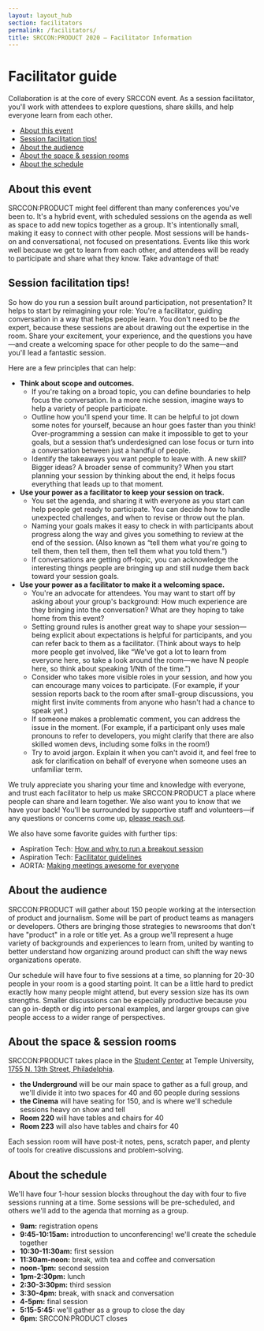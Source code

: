 ```yaml
---
layout: layout_hub
section: facilitators
permalink: /facilitators/
title: SRCCON:PRODUCT 2020 — Facilitator Information
---
```


# Facilitator guide

Collaboration is at the core of every SRCCON event. As a session facilitator, you'll work with attendees to explore questions, share skills, and help everyone learn from each other.


* [About this event](#about-this-event)
* [Session facilitation tips!](#session-facilitation-tips)
* [About the audience](#about-the-audience)
* [About the space & session rooms](#about-the-space)
* [About the schedule](#about-the-schedule)

<span id="about-this-event"></span>

## About this event

SRCCON:PRODUCT might feel different than many conferences you've been to. It's a hybrid event, with scheduled sessions on the agenda as well as space to add new topics together as a group. It's intentionally small, making it easy to connect with other people. Most sessions will be hands-on and conversational, not focused on presentations. Events like this work well because we get to learn from each other, and attendees will be ready to participate and share what they know. Take advantage of that!

<span id="session-facilitation-tips"></span>

## Session facilitation tips!

So how do you run a session built around participation, not presentation? It helps to start by reimagining your role: You're a facilitator, guiding conversation in a way that helps people learn. You don't need to be _the_ expert, because these sessions are about drawing out the expertise in the room. Share your excitement, your experience, and the questions you have—and create a welcoming space for other people to do the same—and you'll lead a fantastic session.

Here are a few principles that can help:

* **Think about scope and outcomes.**
    * If you're taking on a broad topic, you can define boundaries to help focus the conversation. In a more niche session, imagine ways to help a variety of people participate.
    * Outline how you'll spend your time. It can be helpful to jot down some notes for yourself, because an hour goes faster than you think! Over-programming a session can make it impossible to get to your goals, but a session that’s underdesigned can lose focus or turn into a conversation between just a handful of people.
    * Identify the takeaways you want people to leave with. A new skill? Bigger ideas? A broader sense of community? When you start planning your session by thinking about the end, it helps focus everything that leads up to that moment.
* **Use your power as a facilitator to keep your session on track.**
    * You set the agenda, and sharing it with everyone as you start can help people get ready to participate. You can decide how to handle unexpected challenges, and when to revise or throw out the plan.
    * Naming your goals makes it easy to check in with participants about progress along the way and gives you something to review at the end of the session. (Also known as “tell them what you're going to tell them, then tell them, then tell them what you told them.”)
    * If conversations are getting off-topic, you can acknowledge the interesting things people are bringing up and still nudge them back toward your session goals.
* **Use your power as a facilitator to make it a welcoming space.**
    * You're an advocate for attendees. You may want to start off by asking about your group's background: How much experience are they bringing into the conversation? What are they hoping to take home from this event?
    * Setting ground rules is another great way to shape your session—being explicit about expectations is helpful for participants, and you can refer back to them as a facilitator. (Think about ways to help more people get involved, like “We've got a lot to learn from everyone here, so take a look around the room—we have N people here, so think about speaking 1/Nth of the time.")
    * Consider who takes more visible roles in your session, and how you can encourage many voices to participate. (For example, if your session reports back to the room after small-group discussions, you might first invite comments from anyone who hasn't had a chance to speak yet.)
    * If someone makes a problematic comment, you can address the issue in the moment. (For example, if a participant only uses male pronouns to refer to developers, you might clarify that there are also skilled women devs, including some folks in the room!)
    * Try to avoid jargon. Explain it when you can't avoid it, and feel free to ask for clarification on behalf of everyone when someone uses an unfamiliar term.

We truly appreciate you sharing your time and knowledge with everyone, and trust each facilitator to help us make SRCCON:PRODUCT a place where people can share and learn together. We also want you to know that we have your back! You'll be surrounded by supportive staff and volunteers—if any questions or concerns come up, [please reach out](mailto:srccon@opennews.org).

We also have some favorite guides with further tips:

* Aspiration Tech: [How and why to run a breakout session](http://facilitation.aspirationtech.org/index.php?title=Facilitation:Break-Outs)
* Aspiration Tech: [Facilitator guidelines](http://facilitation.aspirationtech.org/index.php?title=Facilitation:Facilitator_Guidelines)
* AORTA: [Making meetings awesome for everyone](http://aorta.coop/portfolio_page/anti-oppressive-facilitation/)

<span id="about-the-audience"></span>

## About the audience

SRCCON:PRODUCT will gather about 150 people working at the intersection of product and journalism. Some will be part of product teams as managers or developers. Others are bringing those strategies to newsrooms that don't have "product" in a role or title yet. As a group we'll represent a huge variety of backgrounds and experiences to learn from, united by wanting to better understand how organizing around product can shift the way news organizations operate.

Our schedule will have four to five sessions at a time, so planning for 20-30 people in your room is a good starting point. It can be a little hard to predict exactly how many people might attend, but every session size has its own strengths. Smaller discussions can be especially productive because you can go in-depth or dig into personal examples, and larger groups can give people access to a wider range of perspectives.

<span id="about-the-space"></span>

## About the space & session rooms

SRCCON:PRODUCT takes place in the [Student Center](https://studentcenter.temple.edu/) at Temple University, [1755 N. 13th Street, Philadelphia](https://goo.gl/maps/QgEL5TbpTanyQheW6).

* **the Underground** will be our main space to gather as a full group, and we'll divide it into two spaces for 40 and 60 people during sessions
* **the Cinema** will have seating for 150, and is where we'll schedule sessions heavy on show and tell
* **Room 220** will have tables and chairs for 40
* **Room 223** will also have tables and chairs for 40

Each session room will have post-it notes, pens, scratch paper, and plenty of tools for creative discussions and problem-solving. 

<span id="about-the-day"></span>

## About the schedule

We'll have four 1-hour session blocks throughout the day with four to five sessions running at a time. Some sessions will be pre-scheduled, and others we'll add to the agenda that morning as a group.

* **9am:** registration opens  
* **9:45-10:15am:** introduction to unconferencing! we'll create the schedule together  
* **10:30-11:30am:** first session  
* **11:30am-noon:** break, with tea and coffee and conversation  
* **noon-1pm:** second session  
* **1pm-2:30pm:** lunch  
* **2:30-3:30pm:** third session  
* **3:30-4pm:** break, with snack and conversation  
* **4-5pm:** final session  
* **5:15-5:45:** we'll gather as a group to close the day  
* **6pm:** SRCCON:PRODUCT closes  
